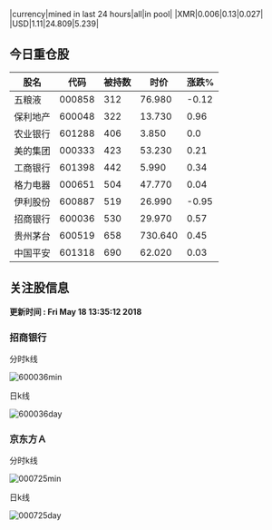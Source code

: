 |currency|mined in last 24 hours|all|in pool|
|XMR|0.006|0.13|0.027|
|USD|1.11|24.809|5.239|

## 今日重仓股 

|股名|代码|被持数|时价|涨跌%|
|---|---|---|---|---|
|五粮液|000858|312|76.980|-0.12|
|保利地产|600048|322|13.730|0.96|
|农业银行|601288|406|3.850|0.0|
|美的集团|000333|423|53.230|0.21|
|工商银行|601398|442|5.990|0.34|
|格力电器|000651|504|47.770|0.04|
|伊利股份|600887|519|26.990|-0.95|
|招商银行|600036|530|29.970|0.57|
|贵州茅台|600519|658|730.640|0.45|
|中国平安|601318|690|62.020|0.03|

## 关注股信息
**更新时间 : Fri May 18 13:35:12 2018**
### 招商银行 
分时k线

![600036min](http://image.sinajs.cn/newchart/min/n/sh600036.gif)

日k线

![600036day](http://image.sinajs.cn/newchart/daily/n/sh600036.gif)

### 京东方Ａ 
分时k线

![000725min](http://image.sinajs.cn/newchart/min/n/sz000725.gif)

日k线

![000725day](http://image.sinajs.cn/newchart/daily/n/sz000725.gif)
